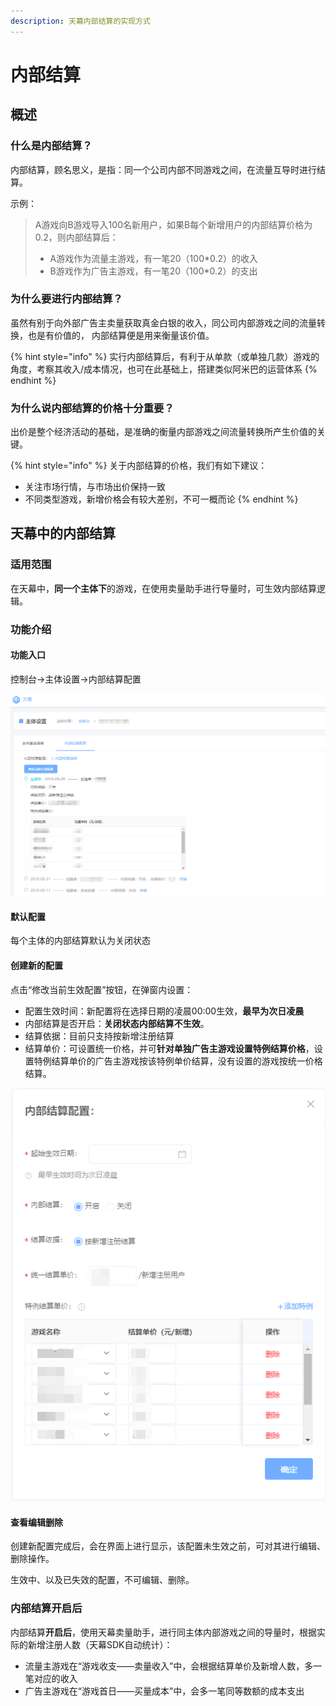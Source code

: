 ```yaml
---
description: 天幕内部结算的实现方式
---
```


# 内部结算

## 概述

### 什么是内部结算？

内部结算，顾名思义，是指：同一个公司内部不同游戏之间，在流量互导时进行结算。

示例：

> A游戏向B游戏导入100名新用户，如果B每个新增用户的内部结算价格为0.2，则内部结算后：
>
> * A游戏作为流量主游戏，有一笔20（100\*0.2）的收入
> * B游戏作为广告主游戏，有一笔20（100\*0.2）的支出

### 为什么要进行内部结算？

虽然有别于向外部广告主卖量获取真金白银的收入，同公司内部游戏之间的流量转换，也是有价值的， 内部结算便是用来衡量该价值。

{% hint style="info" %}
实行内部结算后，有利于从单款（或单独几款）游戏的角度，考察其收入/成本情况，也可在此基础上，搭建类似阿米巴的运营体系
{% endhint %}

### 为什么说内部结算的价格十分重要？

出价是整个经济活动的基础，是准确的衡量内部游戏之间流量转换所产生价值的关键。

{% hint style="info" %}
关于内部结算的价格，我们有如下建议：

* 关注市场行情，与市场出价保持一致
* 不同类型游戏，新增价格会有较大差别，不可一概而论
{% endhint %}

## 天幕中的内部结算

### 适用范围

在天幕中，**同一个主体下**的游戏，在使用卖量助手进行导量时，可生效内部结算逻辑。

### 功能介绍

#### 功能入口

控制台-&gt;主体设置-&gt;内部结算配置

![&#x5929;&#x5E55;-&#x5185;&#x90E8;&#x7ED3;&#x7B97;&#x914D;&#x7F6E;](../.gitbook/assets/qq-jie-tu-20191012155002.png)

#### 默认配置

每个主体的内部结算默认为关闭状态

#### 创建新的配置

点击“修改当前生效配置”按钮，在弹窗内设置：

* 配置生效时间：新配置将在选择日期的凌晨00:00生效，**最早为次日凌晨**
* 内部结算是否开启：**关闭状态内部结算不生效**。
* 结算依据：目前只支持按新增注册结算
* 结算单价：可设置统一价格，并可**针对单独广告主游戏设置特例结算价格**，设置特例结算单价的广告主游戏按该特例单价结算，没有设置的游戏按统一价格结算。

![&#x521B;&#x5EFA;&#x65B0;&#x7684;&#x5185;&#x90E8;&#x7ED3;&#x7B97;&#x914D;&#x7F6E;](../.gitbook/assets/qq-jie-tu-20191012155753.png)

#### 查看编辑删除

创建新配置完成后，会在界面上进行显示，该配置未生效之前，可对其进行编辑、删除操作。

生效中、以及已失效的配置，不可编辑、删除。

### 内部结算开启后

内部结算**开启后**，使用天幕卖量助手，进行同主体内部游戏之间的导量时，根据实际的新增注册人数（天幕SDK自动统计）：

* 流量主游戏在“游戏收支——卖量收入”中，会根据结算单价及新增人数，多一笔对应的收入
* 广告主游戏在“游戏首日——买量成本”中，会多一笔同等数额的成本支出







